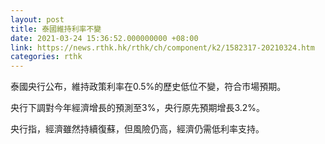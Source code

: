 ```yaml
---
layout: post
title: 泰國維持利率不變
date: 2021-03-24 15:36:52.000000000 +08:00
link: https://news.rthk.hk/rthk/ch/component/k2/1582317-20210324.htm
categories: rthk
---
```


泰國央行公布，維持政策利率在0.5%的歷史低位不變，符合市場預期。

央行下調對今年經濟增長的預測至3%，央行原先預期增長3.2%。

央行指，經濟雖然持續復蘇，但風險仍高，經濟仍需低利率支持。
